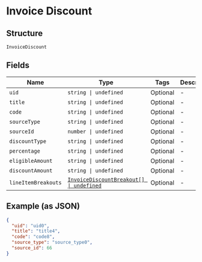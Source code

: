 
# Invoice Discount

## Structure

`InvoiceDiscount`

## Fields

| Name | Type | Tags | Description |
|  --- | --- | --- | --- |
| `uid` | `string \| undefined` | Optional | - |
| `title` | `string \| undefined` | Optional | - |
| `code` | `string \| undefined` | Optional | - |
| `sourceType` | `string \| undefined` | Optional | - |
| `sourceId` | `number \| undefined` | Optional | - |
| `discountType` | `string \| undefined` | Optional | - |
| `percentage` | `string \| undefined` | Optional | - |
| `eligibleAmount` | `string \| undefined` | Optional | - |
| `discountAmount` | `string \| undefined` | Optional | - |
| `lineItemBreakouts` | [`InvoiceDiscountBreakout[] \| undefined`](../../doc/models/invoice-discount-breakout.md) | Optional | - |

## Example (as JSON)

```json
{
  "uid": "uid0",
  "title": "title4",
  "code": "code8",
  "source_type": "source_type0",
  "source_id": 66
}
```

